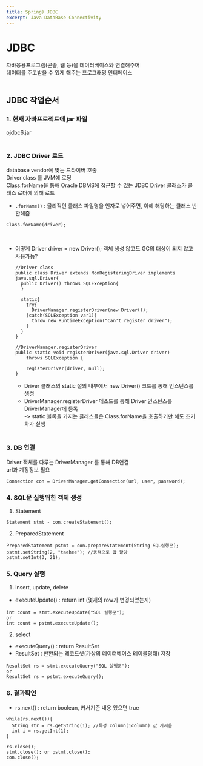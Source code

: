 ```yaml
---
title: Spring) JDBC
excerpt: Java DataBase Connectivity
---
```


# JDBC
자바응용프로그램(콘솔, 웹 등)을 데이터베이스와 연결해주어  
데이터를 주고받을 수 있게 해주는 프로그래밍 인터페이스 <br/><br/>

## JDBC 작업순서
### 1. 현재 자바프로젝트에 jar 파일
ojdbc6.jar <br/><br/>

### 2. JDBC Driver 로드
database vendor에 맞는 드라이버 호출    
Driver class 를 JVM에 로딩  
Class.forName을 통해 Oracle DBMS에 접근할 수 있는 JDBC Driver 클래스가 클래스 로더에 의해 로드   

- `.forName()` : 물리적인 클래스 파일명을 인자로 넣어주면, 이에 해당하는 클래스 반환해줌
```
Class.forName(driver);
```
<br/>

- 어떻게 Driver driver = new Driver(); 객체 생성 않고도 GC의 대상이 되지 않고 사용가능?  
  ```
  //Driver class
  public class Driver extends NonRegisteringDriver implements java.sql.Driver{
    public Driver() throws SQLException{
    }

    static{
      try{
        DriverManager.registerDriver(new Driver());
      }catch(SQLException var1){
        throw new RuntimeException("Can't register driver");
      }
    }
  }
  ```
  ```
  //DriverManager.registerDriver
  public static void registerDriver(java.sql.Driver driver)
      throws SQLException {

      registerDriver(driver, null);
  }
  ```
  - Driver 클래스의 static 절의 내부에서 new Driver() 코드를 통해 인스턴스를 생성   
  - DriverManager.registerDriver 메소드를 통해 Driver 인스턴스를 DriverManager에 등록  
  -> static 블록을 가지는 클래스들은 Class.forName을 호출하기만 해도 초기화가 실행 <br/><br/>

### 3. DB 연결
Driver 객체를 다루는 DriverManager 를 통해 DB연결  
url과 계정정보 필요
```
Connection con = DriverManager.getConnection(url, user, password);
```

### 4. SQL문 실행위한 객체 생성
1. Statement
```
Statement stmt - con.createStatement(); 
```

2. PreparedStatement
```
PreparedStatement pstmt = con.prepareStatement(String SQL실행문);
pstmt.setString(2, "taehee"); //동적으로 값 할당
pstmt.setInt(3, 21);
```

### 5. Query 실행
1. insert, update, delete
- executeUpdate() : return int (몇개의 row가 변경되었는지)

```
int count = stmt.executeUpdate("SQL 실행문"); 
or
int count = pstmt.executeUpdate(); 
```

2. select
- executeQuery() : return ResultSet
- ResultSet : 반환되는 레코드셋(가상의 데이터베이스 테이블형태) 저장

```
ResultSet rs = stmt.executeQuery("SQL 실행문"); 
or 
ResultSet rs = pstmt.executeQuery(); 
```

### 6. 결과확인
- rs.next() : return boolean, 커서기준 내용 있으면 true

```
while(rs.next()){
  String str = rs.getString(1); //특정 column(1column) 값 가져옴
  int i = rs.getInt(1);
}
   
rs.close();
stmt.close(); or pstmt.close();
con.close();
```
<br/>
